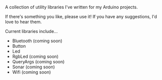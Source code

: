 A collection of utility libraries I've written for my Arduino projects.

If there's something you like, please use it! If you have any suggestions, I'd love to hear them.

Current libraries include...

* Bluetooth (coming soon)
* Button
* Led
* RgbLed (coming soon)
* QueryArgs (coming soon)
* Sonar (coming soon)
* Wifi (coming soon)
